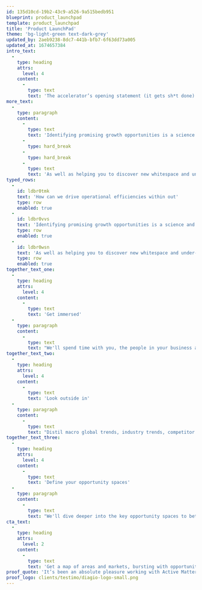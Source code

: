 ```yaml
---
id: 135d10cd-19b2-43c9-a526-9a515bedb951
blueprint: product_launchpad
template: product_launchpad
title: 'Product LaunchPad'
theme: 'bg-light-green text-dark-grey'
updated_by: 2aeb9238-8dc7-441b-bfb7-6f63dd73a005
updated_at: 1674657384
intro_text:
  -
    type: heading
    attrs:
      level: 4
    content:
      -
        type: text
        text: 'The accelerator’s opening statement (it gets sh*t done) go from ‘idea with potential’ to ‘validated, tangible concept with a plan’ at the speed of a studio with nitrous oxide'
more_text:
  -
    type: paragraph
    content:
      -
        type: text
        text: 'Identifying promising growth opportunities is a science and the first step to a meaningful product strategy.'
      -
        type: hard_break
      -
        type: hard_break
      -
        type: text
        text: 'As well as helping you to discover new whitespace and under-served opportunities, our rigorous opportunity pack provides a solid foundation for many future initiatives.'
typed_rows:
  -
    id: ldbr0tmk
    text: 'How can we drive operational efficiencies within out'
    type: row
    enabled: true
  -
    id: ldbr0vvs
    text: 'Identifying promising growth opportunities is a science and the first step to a meaningful product strategy'
    type: row
    enabled: true
  -
    id: ldbr0wsn
    text: 'As well as helping you to discover new whitespace and under-served opportunities, our rigorous opportunity pack provides a solid foundation for many future initiatives.'
    type: row
    enabled: true
together_text_one:
  -
    type: heading
    attrs:
      level: 4
    content:
      -
        type: text
        text: 'Get immersed'
  -
    type: paragraph
    content:
      -
        type: text
        text: "We'll spend time with you, the people in your business and your data and customer insights to understand and document your vision, company assets and unique capabilities."
together_text_two:
  -
    type: heading
    attrs:
      level: 4
    content:
      -
        type: text
        text: 'Look outside in'
  -
    type: paragraph
    content:
      -
        type: text
        text: "Distil macro global trends, industry trends, competitor activity and innovator profiles. From here we'll map your opportunity spaces."
together_text_three:
  -
    type: heading
    attrs:
      level: 4
    content:
      -
        type: text
        text: 'Define your opportunity spaces'
  -
    type: paragraph
    content:
      -
        type: text
        text: "We'll dive deeper into the key opportunity spaces to better understand the market size and maturity, and layer in your existing assets and capabilities that you can leverage to move quickly."
cta_text:
  -
    type: heading
    attrs:
      level: 2
    content:
      -
        type: text
        text: 'Get a map of areas and markets, bursting with opportunities to fill your innovation pipeline.'
proof_quote: 'It’s been an absolute pleasure working with Active Matter. The professionalism in taking time to understand our business and requirements has been fantastic.'
proof_logo: clients/testimo/diagio-logo-small.png
---
```

